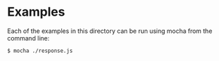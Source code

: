 # Examples

Each of the examples in this directory can be run using mocha from the command line:

```
$ mocha ./response.js
```
